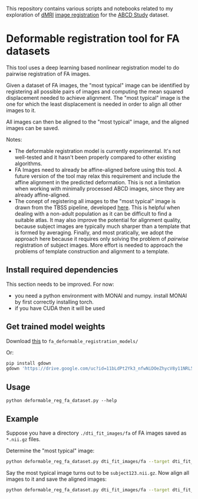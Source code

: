 This repository contains various scripts and notebooks related to my exploration of [dMRI](https://en.wikipedia.org/wiki/Diffusion_MRI) [image registration](https://en.wikipedia.org/wiki/Image_registration) for the [ABCD Study](https://abcdstudy.org/) dataset.

# Deformable registration tool for FA datasets

This tool uses a deep learning based nonlinear registration model to do pairwise registration of FA images.

Given a dataset of FA images, the "most typical" image can be identified by registering all possible pairs of images and computing the mean squared displacement needed to achieve alignment. The "most typical" image is the one for which the least displacement is needed in order to align all other images to it.

All images can then be aligned to the "most typical" image, and the aligned images can be saved.

Notes:
- The deformable registration model is currently experimental. It's not well-tested and it hasn't been properly compared to other existing algorithms.
- FA Images need to already be affine-aligned before using this tool. A future version of the tool may relax this requirement and include the affine alignment in the predicted deformation. This is not a limitation when working with minimally processed ABCD images, since they are already affine-aligned.
- The conept of registering all images to the "most typical" image is drawn from the TBSS pipeline, developed [here](https://doi.org/10.1016/j.neuroimage.2006.02.024). This is helpful when dealing with a non-adult population as it can be difficult to find a suitable atlas. It may also improve the potential for alignment quality, because subject images are typically much sharper than a template that is formed by averaging. Finally, and most pratically, we adopt the approach here because it requires only solving the problem of _pairwise_ registration of subject images. More effort is needed to approach the problems of template construction and alignment to a template.

## Install required dependencies

This section needs to be improved. For now:
- you need a python environment with MONAI and numpy. install MONAI by first correctly installing torch.
- if you have CUDA then it will be used

## Get trained model weights

Download [this](https://drive.google.com/uc?id=11bLdPt2Yk3_nfwNiDOeZhycV8y11NRL5) to `fa_deformable_registration_models/`

Or:
```bash
pip install gdown
gdown 'https://drive.google.com/uc?id=11bLdPt2Yk3_nfwNiDOeZhycV8y11NRL5' -O fa_deformable_registration_models/
```

## Usage

```
python deformable_reg_fa_dataset.py --help
```

## Example

Suppose you have a directory `./dti_fit_images/fa` of FA images saved as `*.nii.gz` files.

Determine the "most typical" image:
```bash
python deformable_reg_fa_dataset.py dti_fit_images/fa --target dti_fit_images/fa/NDAR_INVPRNEYMH1-108.nii.gz --save-transformed-images
```

Say the most typical image turns out to be `subject123.nii.gz`. Now align all images to it and save the aligned images:
```bash
python deformable_reg_fa_dataset.py dti_fit_images/fa --target dti_fit_images/fa/subject123.nii.gz --save-transformed-images
```